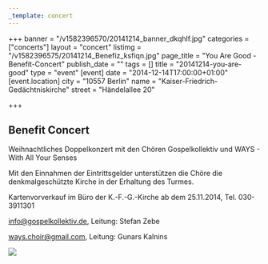 ```yaml
---
_template: concert
---
```



+++
banner = "/v1582396570/20141214_banner_dkqhlf.jpg"
categories = ["concerts"]
layout = "concert"
listimg = "/v1582396575/20141214_Benefiz_ksfiqn.jpg"
page_title = "You Are Good - Benefit-Concert"
publish_date = ""
tags = []
title = "20141214-you-are-good"
type = "event"
[event]
date = "2014-12-14T17:00:00+01:00"
[event.location]
city = "10557 Berlin"
name = "Kaiser-Friedrich-Gedächtniskirche"
street = "Händelallee 20"

+++
## Benefit Concert

Weihnachtliches Doppelkonzert mit den Chören Gospelkollektiv und WAYS - With All Your Senses

Mit den Einnahmen der Eintrittsgelder unterstützen die Chöre die denkmalgeschützte Kirche in der Erhaltung des Turmes.

Kartenvorverkauf im Büro der K.-F.-G.-Kirche ab dem 25.11.2014, Tel. 030-3911301

info@gospelkollektiv.de, Leitung: Stefan Zebe

ways.choir@gmail.com, Leitung: Gunars Kalnins

![](https://res.cloudinary.com/ways-choir/image/upload/v1582396486/20141214_onstage_yo7gfs.jpg)
